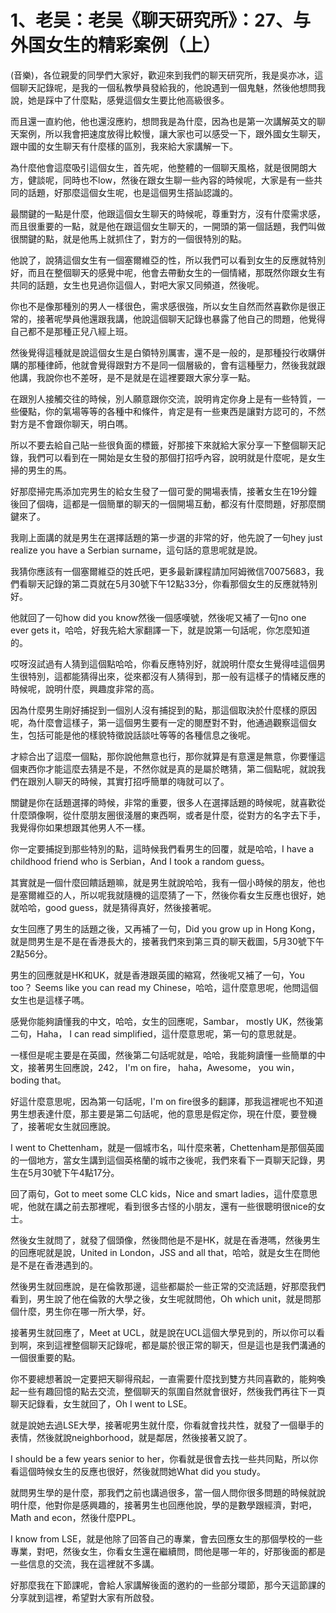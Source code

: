 # 1、老吴：老吴《聊天研究所》：27、与外国女生的精彩案例（上）

(音樂)，各位親愛的同學們大家好，歡迎來到我們的聊天研究所，我是吳亦冰，這個聊天記錄呢，是我的一個私教學員發給我的，他說遇到一個鬼魅，然後他想問我說，她是踩中了什麼點，感覺這個女生要比他高級很多。

而且還一直約他，他也還沒應約，想問我是為什麼，因為也是第一次講解英文的聊天案例，所以我會把速度放得比較慢，讓大家也可以感受一下，跟外國女生聊天，跟中國的女生聊天有什麼樣的區別，我來給大家講解一下。

為什麼他會這麼吸引這個女生，首先呢，他整體的一個聊天風格，就是很開朗大方，健談呢，同時也不low，然後在跟女生聊一些內容的時候呢，大家是有一些共同的話題，好那麼這個女生呢，也是這個男生搭訕認識的。

最關鍵的一點是什麼，他跟這個女生聊天的時候呢，尊重對方，沒有什麼需求感，而且很重要的一點，就是他在跟這個女生聊天的，一開頭的第一個話題，我們叫做很關鍵的點，就是他馬上就抓住了，對方的一個很特別的點。

他說了，說猜這個女生有一個塞爾維亞的性，所以我們可以看到女生的反應就特別好，而且在整個聊天的感覺中呢，他會去帶動女生的一個情緒，那既然你跟女生有共同的話題，女生也見過你這個人，對吧大家又同頻道，然後呢。

你也不是像那種別的男人一樣很色，需求感很強，所以女生自然而然喜歡你是很正常的，接著呢學員他還跟我講，他說這個聊天記錄也暴露了他自己的問題，他覺得自己都不是那種正兒八經上班。

然後覺得這種就是說這個女生是白領特別厲害，還不是一般的，是那種投行收購併購的那種律師，他就會覺得跟對方不是同一個層級的，會有這種壓力，然後我就跟他講，我說你也不差呀，是不是就是在這裡要跟大家分享一點。

在跟別人接觸交往的時候，別人願意跟你交流，說明肯定你身上是有一些特質，一些優點，你的氣場等等的各種中和條件，肯定是有一些東西是讓對方認可的，不然對方是不會跟你聊天，明白嗎。

所以不要去給自己貼一些很負面的標籤，好那接下來就給大家分享一下整個聊天記錄，我們可以看到在一開始是女生發的那個打招呼內容，說明就是什麼呢，是女生掃的男生的馬。

好那麼掃完馬添加完男生的給女生發了一個可愛的開場表情，接著女生在19分鐘後回了個嗨，這都是一個簡單的聊天的一個開場互動，都沒有什麼問題，好那麼關鍵來了。

我剛上面講的就是男生在選擇話題的第一步選的非常的好，他先說了一句hey just realize you have a Serbian surname，這句話的意思呢就是說。

我猜你應該有一個塞爾維亞的姓氏吧，更多最新課程請加阿姆微信70075683，我們看聊天記錄的第二頁就在5月30號下午12點33分，你看那個女生的反應就特別好。

他就回了一句how did you know然後一個感嘆號，然後呢又補了一句no one ever gets it，哈哈，好我先給大家翻譯一下，就是說第一句話呢，你怎麼知道的。

哎呀沒試過有人猜到這個點哈哈，你看反應特別好，就說明什麼女生覺得哇這個男生很特別，這都能猜得出來，從來都沒有人猜得到，那一般有這樣子的情緒反應的時候呢，說明什麼，興趣度非常的高。

因為什麼男生剛好捕捉到一個別人沒有捕捉到的點，那這個取決於什麼樣的原因呢，為什麼會這樣子，第一這個男生要有一定的閱歷對不對，他通過觀察這個女生，包括可能是他的樣貌特徵說話談吐等等的各種信息之後呢。

才綜合出了這麼一個點，那你說他無意也行，那你就算是有意還是無意，你要懂這個東西你才能這麼去猜是不是，不然你就是真的是屬於瞎猜，第二個點呢，就說我們在跟別人聊天的時候，其實打招呼簡單的嗨就可以了。

關鍵是你在話題選擇的時候，非常的重要，很多人在選擇話題的時候呢，就喜歡從什麼頭像啊，從什麼朋友圈很淺層的東西啊，或者是什麼，從對方的名字去下手，我覺得你如果想跟其他男人不一樣。

你一定要捕捉到那些特別的點，這時候我們看男生的回覆，就是哈哈，I have a childhood friend who is Serbian，And I took a random guess。

其實就是一個什麼回饋話題嘛，就是男生就說哈哈，我有一個小時候的朋友，他也是塞爾維亞的人，所以呢我就隨機的這麼猜了一下，然後你看女生反應也很好，她就哈哈，good guess，就是猜得真好，然後接著呢。

女生回應了男生的話題之後，又再補了一句，Did you grow up in Hong Kong，就是問男生是不是在香港長大的，接著我們來到第三頁的聊天截圖，5月30號下午2點56分。

男生的回應就是HK和UK，就是香港跟英國的縮寫，然後呢又補了一句，You too？ Seems like you can read my Chinese，哈哈，這什麼意思呢，他問這個女生也是這樣子嗎。

感覺你能夠讀懂我的中文，哈哈，女生的回應呢，Sambar， mostly UK，然後第二句，Haha， I can read simplified，這什麼意思呢，第一句的意思就是。

一樣但是呢主要是在英國，然後第二句話呢就是，哈哈，我能夠讀懂一些簡單的中文，接著男生回應說，242， I'm on fire， haha，Awesome， you win， boding that。

好這什麼意思呢，因為第一句話呢，I'm on fire很多的翻譯，那我這裡呢也不知道男生想表達什麼，那主要是第二句話呢，他的意思是假定你，現在什麼，要登機了，接著呢女生就回應說。

I went to Chettenham，就是一個城市名，叫什麼來著，Chettenham是那個英國的一個地方，當女生講到這個英格蘭的城市之後呢，我們來看下一頁聊天記錄，男生在5月30號下午4點17分。

回了兩句，Got to meet some CLC kids，Nice and smart ladies，這什麼意思呢，他就在講之前去那裡呢，看到很多古怪的小朋友，還有一些很聰明很nice的女士。

然後女生就問了，就發了個頭像，然後問他是不是HK，就是在香港嗎，然後男生的回應呢就是說，United in London，JSS and all that，哈哈，就是女生在問他是不是在香港遇到的。

然後男生就回應說，是在倫敦那邊，這些都屬於一些正常的交流話題，好那麼我們看到，男生說了他在倫敦的大學之後，女生呢就問他，Oh which unit，就是問那個什麼，男生你在哪一所大學，好。

接著男生就回應了，Meet at UCL，就是說在UCL這個大學見到的，所以你可以看到啊，來到這裡整個聊天記錄呢，都是屬於很正常的聊天，但是這也是我們溝通的一個很重要的點。

你不要總想著說一定要把天聊得飛起，一直需要什麼找到雙方共同喜歡的，能夠喚起一些有趣回憶的點去交流，整個聊天的氛圍自然就會很好，然後我們再往下一頁聊天記錄看，女生就回了，Oh I went to LSE。

就是說她去過LSE大學，接著呢男生就什麼，你看就會找共性，就發了一個舉手的表情，然後就說neighborhood，就是鄰居，然後接著又說了。

I should be a few years senior to her，你看就是很會去找一些共同點，所以你看這個時候女生的反應也很好，然後就問她What did you study。

就問男生學的是什麼，那我們之前也講過很多，當一個人問你很多問題的時候就說明什麼，他對你是感興趣的，接著男生也回應他說，學的是數學跟經濟，對吧，Math and econ，然後什麼PPL。

I know from LSE，就是他除了回答自己的專業，會去回應女生的那個學校的一些專業，對吧，然後女生，你看女生還在繼續問，問他是哪一年的，好那後面的都是一些信息的交流，我在這裡就不多講。

好那麼我在下節課呢，會給人家講解後面的邀約的一些部分環節，那今天這節課的分享就到這裡，希望對大家有所啟發。

